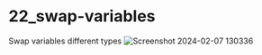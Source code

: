 # 22_swap-variables
 Swap variables different types
![Screenshot 2024-02-07 130336](https://github.com/Jeel1312/22_swap-variables/assets/153166867/01a8b277-fd50-4e5e-902c-b154aadab659)
